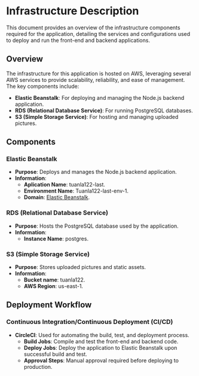# Infrastructure Description

This document provides an overview of the infrastructure components required for the application, detailing the services and configurations used to deploy and run the front-end and backend applications.

## Overview

The infrastructure for this application is hosted on AWS, leveraging several AWS services to provide scalability, reliability, and ease of management. The key components include:

- **Elastic Beanstalk**: For deploying and managing the Node.js backend application.
- **RDS (Relational Database Service)**: For running PostgreSQL databases.
- **S3 (Simple Storage Service)**: For hosting and managing uploaded pictures.

## Components

### Elastic Beanstalk

- **Purpose**: Deploys and manages the Node.js backend application.
- **Information**:
  - **Aplication Name**: tuanla122-last.
  - **Environment Name**: Tuanla122-last-env-1.
  - **Domain**: [Elastic Beanstalk](http://tuanla122-last-env-1.eba-kptjxud8.us-east-1.elasticbeanstalk.com/).

### RDS (Relational Database Service)

- **Purpose**: Hosts the PostgreSQL database used by the application.
- **Information**:
  - **Instance Name**: postgres.

### S3 (Simple Storage Service)

- **Purpose**: Stores uploaded pictures and static assets.
- **Information**:
  - **Bucket name**: tuanla122.
  - **AWS Region**: us-east-1.

## Deployment Workflow

### Continuous Integration/Continuous Deployment (CI/CD)

- **CircleCI**: Used for automating the build, test, and deployment process.
  - **Build Jobs**: Compile and test the front-end and backend code.
  - **Deploy Jobs**: Deploy the application to Elastic Beanstalk upon successful build and test.
  - **Approval Steps**: Manual approval required before deploying to production.
